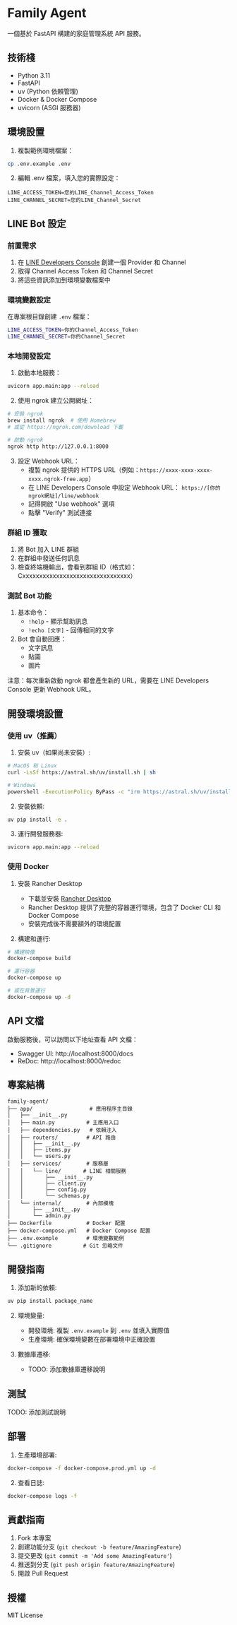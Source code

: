 # Family Agent

一個基於 FastAPI 構建的家庭管理系統 API 服務。

## 技術棧

- Python 3.11
- FastAPI
- uv (Python 依賴管理)
- Docker & Docker Compose
- uvicorn (ASGI 服務器)

## 環境設置

1. 複製範例環境檔案：

```bash
cp .env.example .env
```

2. 編輯 .env 檔案，填入您的實際設定：

```
LINE_ACCESS_TOKEN=您的LINE_Channel_Access_Token
LINE_CHANNEL_SECRET=您的LINE_Channel_Secret
```

## LINE Bot 設定

### 前置需求

1. 在 [LINE Developers Console](https://developers.line.biz/) 創建一個 Provider 和 Channel
2. 取得 Channel Access Token 和 Channel Secret
3. 將這些資訊添加到環境變數檔案中

### 環境變數設定

在專案根目錄創建 `.env` 檔案：

```bash
LINE_ACCESS_TOKEN=你的Channel_Access_Token
LINE_CHANNEL_SECRET=你的Channel_Secret
```

### 本地開發設定

1. 啟動本地服務：

```bash
uvicorn app.main:app --reload
```

2. 使用 ngrok 建立公開網址：

```bash
# 安裝 ngrok
brew install ngrok  # 使用 Homebrew
# 或從 https://ngrok.com/download 下載

# 啟動 ngrok
ngrok http http://127.0.0.1:8000
```

3. 設定 Webhook URL：
   - 複製 ngrok 提供的 HTTPS URL（例如：`https://xxxx-xxxx-xxxx-xxxx.ngrok-free.app`）
   - 在 LINE Developers Console 中設定 Webhook URL：
     `https://[你的ngrok網址]/line/webhook`
   - 記得開啟 "Use webhook" 選項
   - 點擊 "Verify" 測試連接

### 群組 ID 獲取

1. 將 Bot 加入 LINE 群組
2. 在群組中發送任何訊息
3. 檢查終端機輸出，會看到群組 ID（格式如：Cxxxxxxxxxxxxxxxxxxxxxxxxxxxxxxxx）

### 測試 Bot 功能

1. 基本命令：
   - `!help` - 顯示幫助訊息
   - `!echo [文字]` - 回傳相同的文字
2. Bot 會自動回應：
   - 文字訊息
   - 貼圖
   - 圖片

注意：每次重新啟動 ngrok 都會產生新的 URL，需要在 LINE Developers Console 更新 Webhook URL。

## 開發環境設置

### 使用 uv（推薦）

1. 安裝 uv（如果尚未安裝）:

```bash
# MacOS 和 Linux
curl -LsSf https://astral.sh/uv/install.sh | sh

# Windows
powershell -ExecutionPolicy ByPass -c "irm https://astral.sh/uv/install.ps1 | iex"
```

2. 安裝依賴:

```bash
uv pip install -e .
```

3. 運行開發服務器:

```bash
uvicorn app.main:app --reload
```

### 使用 Docker

1. 安裝 Rancher Desktop

   - 下載並安裝 [Rancher Desktop](https://rancherdesktop.io/)
   - Rancher Desktop 提供了完整的容器運行環境，包含了 Docker CLI 和 Docker Compose
   - 安裝完成後不需要額外的環境配置

2. 構建和運行:

```bash
# 構建映像
docker-compose build

# 運行容器
docker-compose up

# 或在背景運行
docker-compose up -d
```

## API 文檔

啟動服務後，可以訪問以下地址查看 API 文檔：

- Swagger UI: http://localhost:8000/docs
- ReDoc: http://localhost:8000/redoc

## 專案結構

```
family-agent/
├── app/                  # 應用程序主目錄
│   ├── __init__.py
│   ├── main.py          # 主應用入口
│   ├── dependencies.py   # 依賴注入
│   ├── routers/         # API 路由
│   │   ├── __init__.py
│   │   ├── items.py
│   │   └── users.py
│   ├── services/        # 服務層
│   │   └── line/       # LINE 相關服務
│   │       ├── __init__.py
│   │       ├── client.py
│   │       ├── config.py
│   │       └── schemas.py
│   └── internal/        # 內部模塊
│       ├── __init__.py
│       └── admin.py
├── Dockerfile           # Docker 配置
├── docker-compose.yml   # Docker Compose 配置
├── .env.example         # 環境變數範例
└── .gitignore          # Git 忽略文件
```

## 開發指南

1. 添加新的依賴:

```bash
uv pip install package_name
```

2. 環境變量:

   - 開發環境: 複製 `.env.example` 到 `.env` 並填入實際值
   - 生產環境: 確保環境變數在部署環境中正確設置

3. 數據庫遷移:
   - TODO: 添加數據庫遷移說明

## 測試

TODO: 添加測試說明

## 部署

1. 生產環境部署:

```bash
docker-compose -f docker-compose.prod.yml up -d
```

2. 查看日誌:

```bash
docker-compose logs -f
```

## 貢獻指南

1. Fork 本專案
2. 創建功能分支 (`git checkout -b feature/AmazingFeature`)
3. 提交更改 (`git commit -m 'Add some AmazingFeature'`)
4. 推送到分支 (`git push origin feature/AmazingFeature`)
5. 開啟 Pull Request

## 授權

MIT License
